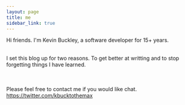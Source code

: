 ```yaml
---
layout: page
title: me
sidebar_link: true
---
```


<p class="message">
  Hi friends.  I'm Kevin Buckley, a software developer for 15+ years.
  <br><br>
  
  I set this blog up for two reasons.  To get better at writting and to stop forgetting things I have learned.  
  
  <br><br>Please feel free to contact me if you would like chat.   https://twitter.com/kbucktothemax 
</p>
